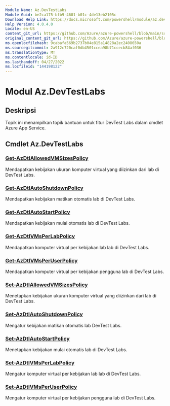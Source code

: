 ```yaml
---
Module Name: Az.DevTestLabs
Module Guid: be2ca175-bfb9-4601-b01c-4de13eb2105c
Download Help Link: https://docs.microsoft.com/powershell/module/az.devtestlabs
Help Version: 4.0.4.0
Locale: en-US
content_git_url: https://github.com/Azure/azure-powershell/blob/main/src/DevTestLabs/DevTestLabs/help/Az.DevTestLabs.md
original_content_git_url: https://github.com/Azure/azure-powershell/blob/main/src/DevTestLabs/DevTestLabs/help/Az.DevTestLabs.md
ms.openlocfilehash: 9cabafa569b2737b04e815a14828a2ec2408650a
ms.sourcegitcommit: 2a912c720caf0db4501ccea98b71ccecb84af036
ms.translationtype: MT
ms.contentlocale: id-ID
ms.lasthandoff: 04/27/2022
ms.locfileid: "144198122"
---
```

# Modul Az.DevTestLabs
## Deskripsi
Topik ini menampilkan topik bantuan untuk fitur DevTest Labs dalam cmdlet Azure App Service.

## Cmdlet Az.DevTestLabs
### [Get-AzDtlAllowedVMSizesPolicy](Get-AzDtlAllowedVMSizesPolicy.md)
Mendapatkan kebijakan ukuran komputer virtual yang diizinkan dari lab di DevTest Labs.

### [Get-AzDtlAutoShutdownPolicy](Get-AzDtlAutoShutdownPolicy.md)
Mendapatkan kebijakan matikan otomatis lab di DevTest Labs.

### [Get-AzDtlAutoStartPolicy](Get-AzDtlAutoStartPolicy.md)
Mendapatkan kebijakan mulai otomatis lab di DevTest Labs.

### [Get-AzDtlVMsPerLabPolicy](Get-AzDtlVMsPerLabPolicy.md)
Mendapatkan komputer virtual per kebijakan lab lab di DevTest Labs.

### [Get-AzDtlVMsPerUserPolicy](Get-AzDtlVMsPerUserPolicy.md)
Mendapatkan komputer virtual per kebijakan pengguna lab di DevTest Labs.

### [Set-AzDtlAllowedVMSizesPolicy](Set-AzDtlAllowedVMSizesPolicy.md)
Menetapkan kebijakan ukuran komputer virtual yang diizinkan dari lab di DevTest Labs.

### [Set-AzDtlAutoShutdownPolicy](Set-AzDtlAutoShutdownPolicy.md)
Mengatur kebijakan matikan otomatis lab DevTest Labs.

### [Set-AzDtlAutoStartPolicy](Set-AzDtlAutoStartPolicy.md)
Menetapkan kebijakan mulai otomatis lab di DevTest Labs.

### [Set-AzDtlVMsPerLabPolicy](Set-AzDtlVMsPerLabPolicy.md)
Mengatur komputer virtual per kebijakan lab lab di DevTest Labs.

### [Set-AzDtlVMsPerUserPolicy](Set-AzDtlVMsPerUserPolicy.md)
Mengatur komputer virtual per kebijakan pengguna lab di DevTest Labs.

